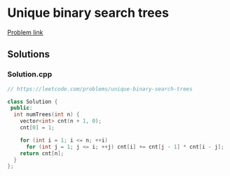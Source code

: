 # Unique binary search trees

[Problem link](https://leetcode.com/problems/unique-binary-search-trees)

## Solutions


### Solution.cpp
```cpp
// https://leetcode.com/problems/unique-binary-search-trees

class Solution {
 public:
  int numTrees(int n) {
    vector<int> cnt(n + 1, 0);
    cnt[0] = 1;

    for (int i = 1; i <= n; ++i)
      for (int j = 1; j <= i; ++j) cnt[i] += cnt[j - 1] * cnt[i - j];
    return cnt[n];
  }
};
```